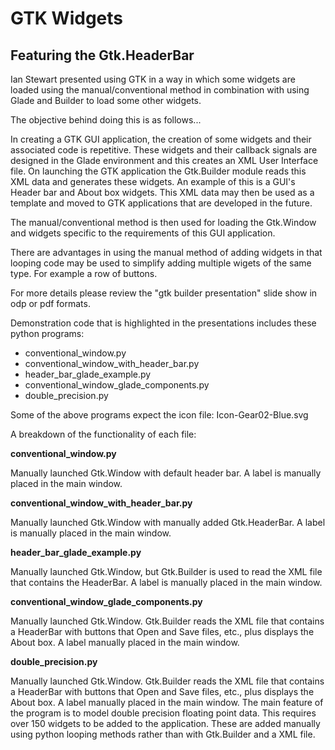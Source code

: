 # GTK Widgets

## Featuring the Gtk.HeaderBar

Ian Stewart presented using GTK in a way in which some widgets are loaded using the manual/conventional method in combination 
with using Glade and Builder to load some other widgets.

The objective behind doing this is as follows...

In creating a GTK GUI application, the creation of some widgets and their associated code is repetitive. These widgets and their callback 
signals are designed in the Glade environment and this creates an XML User Interface file. On launching the GTK application 
the Gtk.Builder module reads this XML data and generates these widgets. An example of this is a GUI's Header bar and About box widgets. 
This XML data may then be used as a template and moved to GTK applications that are developed in the future.

The manual/conventional method is then used for loading the Gtk.Window and widgets specific to the requirements of this GUI application.

There are advantages in using the manual method of adding widgets in that looping code may be used to simplify adding multiple wigets 
of the same type. For example a row of buttons.

For more details please review the "gtk builder presentation" slide show in odp or pdf formats.

Demonstration code that is highlighted in the presentations includes these python programs:

* conventional_window.py
* conventional_window_with_header_bar.py
* header_bar_glade_example.py
* conventional_window_glade_components.py
* double_precision.py 

Some of the above programs expect the icon file: Icon-Gear02-Blue.svg

A breakdown of the functionality of each file:

**conventional_window.py**

Manually launched Gtk.Window with default header bar. A label is manually placed in the main window.

**conventional_window_with_header_bar.py**

Manually launched Gtk.Window with manually added Gtk.HeaderBar. A label is manually placed in the main window.

**header_bar_glade_example.py**

Manually launched Gtk.Window, but Gtk.Builder is used to read the XML file that contains the HeaderBar. A label is manually placed in 
the main window.

**conventional_window_glade_components.py**

Manually launched Gtk.Window. Gtk.Builder reads the XML file that contains a HeaderBar with buttons that Open and Save files, etc., 
plus displays the About box. A label manually placed in the main window.

**double_precision.py**

Manually launched Gtk.Window. Gtk.Builder reads the XML file that contains a HeaderBar with buttons that Open and Save files, etc., 
plus displays the About box. A label manually placed in the main window. The main feature of the program is to model double precision 
floating point data. This requires over 150 widgets to be added to the application. These are added manually using python looping 
methods rather than with Gtk.Builder and a XML file.
